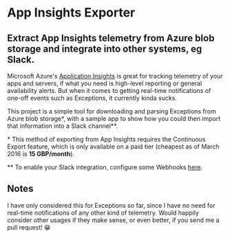 # App Insights Exporter

Extract App Insights telemetry from Azure blob storage and integrate into other systems, eg Slack.
----

Microsoft Azure's [Application Insights](https://azure.microsoft.com/services/application-insights/) is great for tracking telemetry of your apps and servers, if what you need is high-level reporting or general availability alerts. But when it comes to getting real-time notifications of one-off events such as Exceptions, it currently kinda sucks.

This project is a simple tool for downloading and parsing Exceptions from Azure blob storage\*, with a sample app to show how you could then import that information into a Slack channel\*\*.

\* This method of exporting from App Insights requires the Continuous Export feature, which is only available on a paid tier (cheapest as of March 2016 is **15 GBP/month**).

\*\* To enable your Slack integration, configure some Webhooks [here](https://slack.com/apps/A0F7XDUAZ-incoming-webhooks).

Notes
-----

I have only considered this for Exceptions so far, since I have no need for real-time notifications of any other kind of telemetry.  Would happily consider other usages if they make sense, or even better, if you send me a pull request! :grin:
